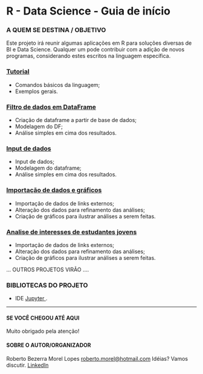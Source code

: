 # R - Data Science - Guia de início

### A QUEM SE DESTINA / OBJETIVO
Este projeto irá reunir algumas aplicações em R para soluções diversas de BI e Data Science. Qualquer um pode contribuir com a adição de novos programas, considerando estes escritos na linguagem específica.

### [Tutorial](https://github.com/robertomorel/r-data-science/blob/master/1_Tutorial.ipynb)
- Comandos básicos da linguagem;
- Exemplos gerais.

### [Filtro de dados em DataFrame](https://github.com/robertomorel/r-data-science/blob/master/2_Filtro_de_Dados_em_DataFrame.ipynb)
- Criação de dataframe a partir de base de dados;
- Modelagem do DF;
- Análise simples em cima dos resultados.

### [Input de dados](https://github.com/robertomorel/r-data-science/blob/master/3_Input_de_Dados.ipynb)
- Input de dados;
- Modelagem do dataframe;
- Análise simples em cima dos resultados.

### [Importação de dados e gráficos](https://github.com/robertomorel/r-data-science/blob/master/4_Importacao_de_Dados_e_Graficos.ipynb)
- Importação de dados de links externos;
- Alteração dos dados para refinamento das análises;
- Criação de gráficos para ilustrar análises a serem feitas.

### [Analise de interesses de estudantes jovens](https://github.com/robertomorel/r-data-science/blob/master/5_Analise_de_Interesses_de_Estudantes_Jovens.ipynb)
- Importação de dados de links externos;
- Alteração dos dados para refinamento das análises;
- Criação de gráficos para ilustrar análises a serem feitas.

... OUTROS PROJETOS VIRÃO ....

### BIBLIOTECAS DO PROJETO
* IDE [ Jupyter ](https://jupyter.org/).


----------------------------
#### SE VOCÊ CHEGOU ATÉ AQUI
Muito obrigado pela atenção!

#### SOBRE O AUTOR/ORGANIZADOR
Roberto Bezerra Morel Lopes
roberto.morel@hotmail.com
Idéias? Vamos discutir. [ LinkedIn ](https://www.linkedin.com/in/roberto-morel-6b9065193/)